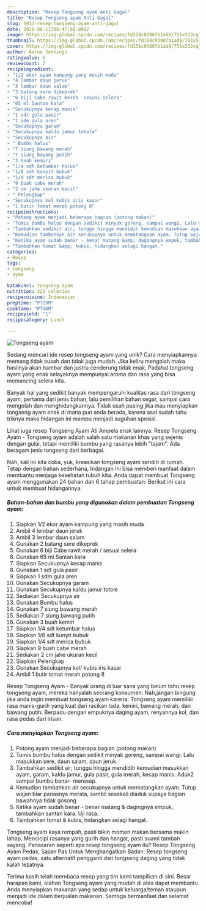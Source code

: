 ```yaml
---
description: "Resep Tongseng ayam Anti Gagal"
title: "Resep Tongseng ayam Anti Gagal"
slug: 5033-resep-tongseng-ayam-anti-gagal
date: 2020-08-11T08:47:58.800Z
image: https://img-global.cpcdn.com/recipes/fd158c03807b1ad8/751x532cq70/tongseng-ayam-foto-resep-utama.jpg
thumbnail: https://img-global.cpcdn.com/recipes/fd158c03807b1ad8/751x532cq70/tongseng-ayam-foto-resep-utama.jpg
cover: https://img-global.cpcdn.com/recipes/fd158c03807b1ad8/751x532cq70/tongseng-ayam-foto-resep-utama.jpg
author: Aaron Jennings
ratingvalue: 5
reviewcount: 7
recipeingredient:
- "1/2 ekor ayam kampung yang masih muda"
- "4 lembar daun jeruk"
- "3 lembar daun salam"
- "2 batang sere dikeprek"
- "6 biji Cabe rawit merah  sesuai selera"
- "65 ml Santan kara"
- "Secukupnya kecap manis"
- "1 sdt gula pasir"
- "1 sdm gula aren"
- "Secukupnya garam"
- "Secukupnya kaldu jamur totole"
- "Secukupnya air"
- " Bumbu halus"
- "7 siung bawang merah"
- "7 siung bawang putih"
- "3 buah kemiri"
- "1/4 sdt ketumbar halus"
- "1/8 sdt kunyit bubuk"
- "1/4 sdt merica bubuk"
- "9 buah cabe merah"
- "2 cm jahe ukuran kecil"
- " Pelengkap"
- "Secukupnya kol kubis iris kasar"
- "1 butir tomat merah potong 8"
recipeinstructions:
- "Potong ayam menjadi beberapa bagian (potong makan)"
- "Tumis bumbu halus dengan sedikit minyak goreng, sampai wangi. Lalu masukkan sere, daun salam, daun jeruk."
- "Tambahkan sedikit air, tunggu hingga mendidih kemudian masukkan ayam, garam, kaldu jamur, gula pasir, gula merah, kecap manis. Aduk2 sampai bumbu benar- meresap."
- "Kemudian tambahkan air secukupnya untuk mematangkan ayam. Tutup wajan biar panasnya merata, sambil sesekali diaduk supaya bagian bawahnya tidak gosong"
- "Ketika ayam sudah benar - benar matang &amp; dagingnya empuk, tambahkan santan kara. Uji rasa."
- "Tambahkan tomat &amp; kubis, hidangkan selagi hangat."
categories:
- Resep
tags:
- tongseng
- ayam

katakunci: tongseng ayam 
nutrition: 223 calories
recipecuisine: Indonesian
preptime: "PT29M"
cooktime: "PT46M"
recipeyield: "1"
recipecategory: Lunch

---
```



![Tongseng ayam](https://img-global.cpcdn.com/recipes/fd158c03807b1ad8/751x532cq70/tongseng-ayam-foto-resep-utama.jpg)

Sedang mencari ide resep tongseng ayam yang unik? Cara menyiapkannya memang tidak susah dan tidak juga mudah. Jika keliru mengolah maka hasilnya akan hambar dan justru cenderung tidak enak. Padahal tongseng ayam yang enak selayaknya mempunyai aroma dan rasa yang bisa memancing selera kita.

Banyak hal yang sedikit banyak mempengaruhi kualitas rasa dari tongseng ayam, pertama dari jenis bahan, lalu pemilihan bahan segar, sampai cara mengolah dan menghidangkannya. Tidak usah pusing jika mau menyiapkan tongseng ayam enak di mana pun anda berada, karena asal sudah tahu triknya maka hidangan ini mampu menjadi suguhan spesial.

Lihat juga resep Tongseng Ayam Ati Ampela enak lainnya. Resep Tongseng Ayam - Tongseng ayam adalah salah satu makanan khas yang sejenis dengan gulai, tetapi memiliki bumbu yang rasanya lebih &#34;tajam&#34;. Ada beragam jenis tongseng dari berbagai.


Nah, kali ini kita coba, yuk, kreasikan tongseng ayam sendiri di rumah. Tetap dengan bahan sederhana, hidangan ini bisa memberi manfaat dalam membantu menjaga kesehatan tubuh kita. Anda dapat membuat Tongseng ayam menggunakan 24 bahan dan 6 tahap pembuatan. Berikut ini cara untuk membuat hidangannya.

<!--inarticleads1-->

##### Bahan-bahan dan bumbu yang digunakan dalam pembuatan Tongseng ayam:

1. Siapkan 1/2 ekor ayam kampung yang masih muda
1. Ambil 4 lembar daun jeruk
1. Ambil 3 lembar daun salam
1. Gunakan 2 batang sere dikeprek
1. Gunakan 6 biji Cabe rawit merah / sesuai selera
1. Gunakan 65 ml Santan kara
1. Siapkan Secukupnya kecap manis
1. Gunakan 1 sdt gula pasir
1. Siapkan 1 sdm gula aren
1. Gunakan Secukupnya garam
1. Gunakan Secukupnya kaldu jamur totole
1. Sediakan Secukupnya air
1. Gunakan  Bumbu halus
1. Gunakan 7 siung bawang merah
1. Sediakan 7 siung bawang putih
1. Gunakan 3 buah kemiri
1. Siapkan 1/4 sdt ketumbar halus
1. Siapkan 1/8 sdt kunyit bubuk
1. Siapkan 1/4 sdt merica bubuk
1. Siapkan 9 buah cabe merah
1. Sediakan 2 cm jahe ukuran kecil
1. Siapkan  Pelengkap
1. Gunakan Secukupnya kol/ kubis iris kasar
1. Ambil 1 butir tomat merah potong 8


Resep Tongseng Ayam - Banyak orang di luar sana yang belum tahu resep tongseng ayam, mereka hanyalah seorang konsumen. Nah,jangan bingung jika anda ingin membuat tongseng ayam karena. Tongseng ayam memiliki rasa manis-gurih yang kuat dari racikan lada, kemiri, bawang merah, dan bawang putih. Berpadu dengan empuknya daging ayam, renyahnya kol, dan rasa pedas dari irisan. 

<!--inarticleads2-->

##### Cara menyiapkan Tongseng ayam:

1. Potong ayam menjadi beberapa bagian (potong makan)
1. Tumis bumbu halus dengan sedikit minyak goreng, sampai wangi. Lalu masukkan sere, daun salam, daun jeruk.
1. Tambahkan sedikit air, tunggu hingga mendidih kemudian masukkan ayam, garam, kaldu jamur, gula pasir, gula merah, kecap manis. Aduk2 sampai bumbu benar- meresap.
1. Kemudian tambahkan air secukupnya untuk mematangkan ayam. Tutup wajan biar panasnya merata, sambil sesekali diaduk supaya bagian bawahnya tidak gosong
1. Ketika ayam sudah benar - benar matang &amp; dagingnya empuk, tambahkan santan kara. Uji rasa.
1. Tambahkan tomat &amp; kubis, hidangkan selagi hangat.


Tongseng ayam kaya rempah, pasti bikin momen makan bersama makin lahap. Mencicipi rasanya yang gurih dan hangat, pasti suami tambah sayang. Penasaran seperti apa resep tongseng ayam itu? Resep Tongseng Ayam Pedas, Sajian Pas Untuk Menghangatkan Badan. Resep tongseng ayam pedas, satu alternatif pengganti dari tongseng daging yang tidak kalah lezatnya. 

Terima kasih telah membaca resep yang tim kami tampilkan di sini. Besar harapan kami, olahan Tongseng ayam yang mudah di atas dapat membantu Anda menyiapkan makanan yang sedap untuk keluarga/teman ataupun menjadi ide dalam berjualan makanan. Semoga bermanfaat dan selamat mencoba!

